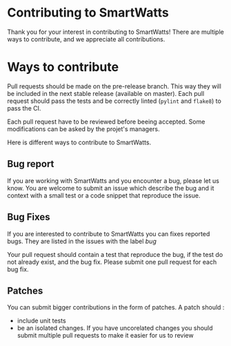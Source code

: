 # Contributing to SmartWatts

Thank you for your interest in contributing to SmartWatts! There are multiple ways to contribute, and we appreciate all contributions.

# Ways to contribute

Pull requests should be made on the pre-release branch. This way they will be
included in the next stable release (available on master).
Each pull request should pass the tests and be correctly linted (`pylint` and
`flake8`) to pass the CI.

Each pull request have to be reviewed before beeing accepted. Some modifications can be
asked by the projet's managers.

Here is different ways to contribute to SmartWatts.

## Bug report

If you are working with SmartWatts and you encounter a bug, please let us know.
You are welcome to submit an issue which describe the bug and it context with a
small test or a code snippet that reproduce the issue.

## Bug Fixes

If you are interested to contribute to SmartWatts you can fixes reported bugs.
They are listed in the issues with the label _bug_

Your pull request should contain a test that reproduce the bug, if the test do
not already exist, and the bug fix.
Please submit one pull request for each bug fix.

## Patches

You can submit bigger contributions in the form of patches.
A patch should :

- include unit tests
- be an isolated changes. If you have uncorelated changes you should submit multiple pull requests to make it easier for us to review
